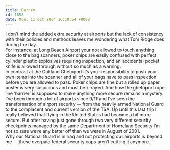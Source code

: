 ```yaml
---
title: Barney.
id: 1858
date: Mon, 11 Oct 2004 16:10:54 +0000
---
```


I don’t mind the added extra security at airports but the lack of consistency with their policies and methods leaves me wondering what Tom Ridge does during the day.  
 For instance, at Long Beach Airport your not allowed to touch anything close to the bag scanners, poker chips are easily confused with perfect cylinder plastic explosives requiring inspection, and an accidental pocket knife is allowed through without so much as a warning.  
 In contrast at the Oakland Ghetoport it’s your responsibility to push your own items into the scanner and all of your bags have to pass inspection before you are allowed to pass. Poker chips are fine but a rolled up paper poster is very suspicious and must be x-rayed. And how the ghetoport rope line ‘barrier’ is supposed to make anything more secure remains a mystery.  
 I’ve been through a lot of airports since 9/11 and I’ve seen the transformation of airport security — from the heavily armed National Guard to the complacent and current version of the <span class="caps">TSA</span>. Up until this last trip I really believed that flying in the United States had become a bit more secure. But after having just gone through two very different security checkpoints managed by the same Department of Homeland Security I’m not so sure we’re any better off than we were in August of 2001.  
 Why our National Guard is in Iraq and not protecting our airports is beyond me — these overpaid federal security cops aren’t cutting it anymore.


